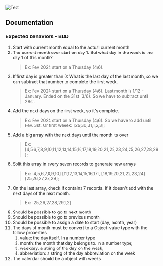 ![Test](https://github.com/thiagodias63/calendar-javascript/actions/workflows/test.yml/badge.svg)

## Documentation

### Expected behaviors - BDD

1. Start with current month equal to the actual current month
2. The current month ever start on day 1. But what day in the week is the day 1 of this month?
   > Ex: Fev 2024 start on a Thursday (4/6).
3. If first day is greater than 0: What is the last day of the last month, so we can subtract that number to complete the first week.
   > Ex: Fev 2024 start on a Thursday (4/6). Last month is 1/12 - January. Ended on the 31st (3/6). So we have to subtract until 28st.
4. Add the next days on the first week, so it's complete.
   > Ex: Fev 2024 start on a Thursday (4/6). So we have to add until Fev. 3st. Or first weeek: [29,30,31,1,2,3];
5. Add a big array with the next days until the month its over
   > Ex: [4,5,6,7,8,9,10,11,12,13,14,15,16,17,18,19,20,21,22,23,24,25,26,27,28,29];
6. Split this array in every seven records to generate new arrays
   > Ex: [4,5,6,7,8,9,10] [11,12,13,14,15,16,17], [18,19,20,21,22,23,24] [25,26,27,28,29];
7. On the last array, check if contains 7 records. If it doesn't add with the next days of the next month.
   > Ex: [25,26,27,28,29,1,2]
8. Should be possible to go to next month
9. Should be possible to go to previous month
10. Should be possible to assign a date to start (day, month, year)
11. The days of month must be convert to a Object-value type with the follow properties
    1. value: the day itself. In a number type
    1. month: the month that day belongs to. In a number type;
    1. weekday: a string of the day on the week;
    1. abbreviation: a string of the day abbreviation on the week
12. The calendar should be a object with weeks
